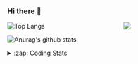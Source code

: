 ### Hi there 👋

<!--
**tao8687/tao8687** is a ✨ _special_ ✨ repository because its `README.md` (this file) appears on your GitHub profile.

Here are some ideas to get you started:

- 🔭 I’m currently working on ...
- 🌱 I’m currently learning ...
- 👯 I’m looking to collaborate on ...
- 🤔 I’m looking for help with ...
- 💬 Ask me about ...
- 📫 How to reach me: ...
- 😄 Pronouns: ...
- ⚡ Fun fact: ...
-->

<img align='right' src="https://media.giphy.com/media/M9gbBd9nbDrOTu1Mqx/giphy.gif" width="240">

  
![Top Langs](https://github-readme-stats.vercel.app/api/top-langs/?username=tao8687&layout=compact&title_color=23238E&text_color=A67D3D)

![Anurag's github stats](https://github-readme-stats.vercel.app/api?username=tao8687&show_icons=true&&text_color=A67D3D&title_color=23238E&show_icons=false&count_private=true&hide=stars)

<details>
  <summary>:zap: Coding Stats</summary>
  <br>
    
<!--START_SECTION:waka-->
![Code Time](http://img.shields.io/badge/Code%20Time-1%2C585%20hrs%2017%20mins-blue)

![Profile Views](http://img.shields.io/badge/Profile%20Views-0-blue)

**🐱 My GitHub Data** 

> 📦 1.5 MB Used in GitHub's Storage 
 > 
> 🏆 186 Contributions in the Year 2024
 > 
> 🚫 Not Opted to Hire
 > 
> 📜 53 Public Repositories 
 > 
> 🔑 25 Private Repositories 
 > 
**I'm an Early 🐤** 

```text
🌞 Morning                1417 commits        ██████████████████████░░░   87.20 % 
🌆 Daytime                87 commits          █░░░░░░░░░░░░░░░░░░░░░░░░   05.35 % 
🌃 Evening                117 commits         ██░░░░░░░░░░░░░░░░░░░░░░░   07.20 % 
🌙 Night                  4 commits           ░░░░░░░░░░░░░░░░░░░░░░░░░   00.25 % 
```
📅 **I'm Most Productive on Wednesday** 

```text
Monday                   234 commits         ████░░░░░░░░░░░░░░░░░░░░░   14.40 % 
Tuesday                  221 commits         ███░░░░░░░░░░░░░░░░░░░░░░   13.60 % 
Wednesday                288 commits         ████░░░░░░░░░░░░░░░░░░░░░   17.72 % 
Thursday                 213 commits         ███░░░░░░░░░░░░░░░░░░░░░░   13.11 % 
Friday                   230 commits         ████░░░░░░░░░░░░░░░░░░░░░   14.15 % 
Saturday                 224 commits         ███░░░░░░░░░░░░░░░░░░░░░░   13.78 % 
Sunday                   215 commits         ███░░░░░░░░░░░░░░░░░░░░░░   13.23 % 
```


📊 **This Week I Spent My Time On** 

```text
🕑︎ Time Zone: Asia/Shanghai

💬 Programming Languages: 
Python                   19 hrs 54 mins      ████████████████████░░░░░   80.34 % 
C++                      2 hrs 23 mins       ██░░░░░░░░░░░░░░░░░░░░░░░   09.63 % 
Other                    1 hr 7 mins         █░░░░░░░░░░░░░░░░░░░░░░░░   04.54 % 
CMake                    42 mins             █░░░░░░░░░░░░░░░░░░░░░░░░   02.84 % 
YAML                     32 mins             █░░░░░░░░░░░░░░░░░░░░░░░░   02.17 % 

🔥 Editors: 
VS Code                  24 hrs 46 mins      █████████████████████████   100.00 % 

🐱‍💻 Projects: 
BumbleBot_WS             22 hrs 4 mins       ██████████████████████░░░   89.08 % 
tami_ws                  2 hrs 28 mins       ██░░░░░░░░░░░░░░░░░░░░░░░   10.00 % 
FYP18-19_AutomaticDocking8 mins              ░░░░░░░░░░░░░░░░░░░░░░░░░   00.59 % 
ros_motion_planning_ws   2 mins              ░░░░░░░░░░░░░░░░░░░░░░░░░   00.19 % 
robot_base_src           1 min               ░░░░░░░░░░░░░░░░░░░░░░░░░   00.07 % 

💻 Operating System: 
Linux                    24 hrs 46 mins      █████████████████████████   100.00 % 
```

**I Mostly Code in C++** 

```text
C++                      10 repos            ███████░░░░░░░░░░░░░░░░░░   29.41 % 
Python                   10 repos            ███████░░░░░░░░░░░░░░░░░░   29.41 % 
JavaScript               2 repos             █░░░░░░░░░░░░░░░░░░░░░░░░   05.88 % 
Batchfile                1 repo              █░░░░░░░░░░░░░░░░░░░░░░░░   02.94 % 
HTML                     1 repo              █░░░░░░░░░░░░░░░░░░░░░░░░   02.94 % 
```



**Timeline**

![Lines of Code chart](https://raw.githubusercontent.com/tao8687/tao8687/master/assets/bar_graph.png)


 Last Updated on 27/06/2024 01:19:31 UTC
<!--END_SECTION:waka-->
</details>
